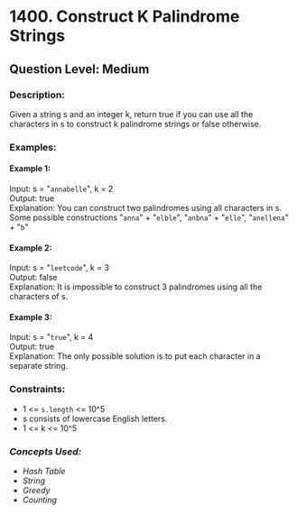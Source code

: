 # 1400. Construct K Palindrome Strings
## Question Level: Medium
### Description:
Given a string s and an integer k, return true if you can use all the characters in s to construct k palindrome strings or false otherwise.

### Examples:
#### Example 1:

Input: s = "`annabelle`", k = 2<br>
Output: true<br>
Explanation: You can construct two palindromes using all characters in s.<br>
Some possible constructions "`anna`" + "`elble`", "`anbna`" + "`elle`", "`anellena`" + "`b`"<br>
#### Example 2:

Input: s = "`leetcode`", k = 3<br>
Output: false<br>
Explanation: It is impossible to construct 3 palindromes using all the characters of s.<br>
#### Example 3:

Input: s = "`true`", k = 4<br>
Output: true<br>
Explanation: The only possible solution is to put each character in a separate string.<br>

### Constraints:

- 1 <= `s.length` <= 10^5
- s consists of lowercase English letters.
- 1 <= k <= 10^5

### <i>Concepts Used:
- Hash Table
- String
- Greedy
- Counting </i>